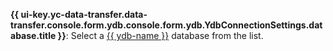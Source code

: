 **{{ ui-key.yc-data-transfer.data-transfer.console.form.ydb.console.form.ydb.YdbConnectionSettings.database.title }}**: Select a [{{ ydb-name }}](../../../../../ydb/) database from the list.
